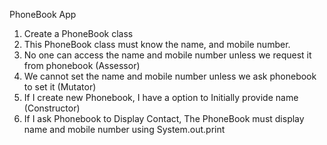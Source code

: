 PhoneBook App

1. Create a PhoneBook class
2. This PhoneBook class must know the name, and mobile number.
3. No one can access the name and mobile number unless we request it from phonebook (Assessor)
4. We cannot set the name and mobile number unless we ask phonebook to set it (Mutator)
5. If I create new Phonebook, I have a option to Initially provide name (Constructor)
6. If I ask Phonebook to Display Contact, The PhoneBook must display name and mobile number using System.out.print 
